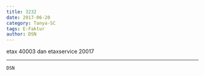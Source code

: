 ```yaml
---
title: 3232
date: 2017-06-20
category: Tanya-SC
tags: E-Faktur
author: DSN
---
```


etax 40003 dan etaxservice 20017

---



`DSN`
